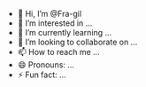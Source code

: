 - 👋 Hi, I’m @Fra-gil
- 👀 I’m interested in ...
- 🌱 I’m currently learning ...
- 💞️ I’m looking to collaborate on ...
- 📫 How to reach me ...
- 😄 Pronouns: ...
- ⚡ Fun fact: ...

<!---
Fra-gil/Fra-gil is a ✨ special ✨ repository because its `README.md` (this file) appears on your GitHub profile.
You can click the Preview link to take a look at your changes.
--->
